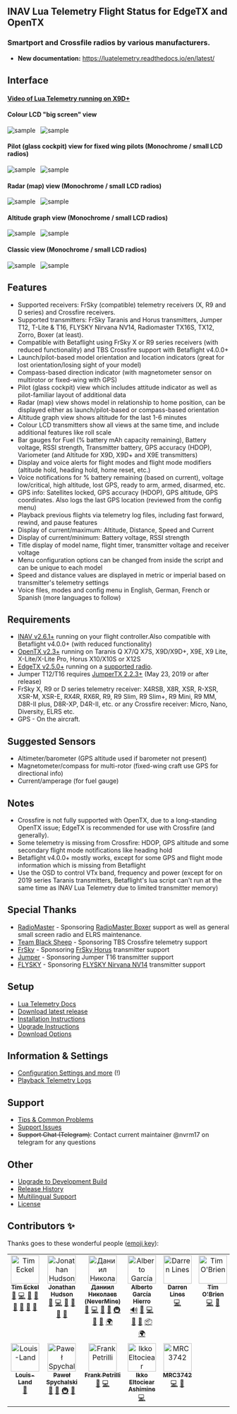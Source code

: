 ## INAV Lua Telemetry Flight Status for EdgeTX and OpenTX

### Smartport and Crossfile radios by various manufacturers.

- **New documentation:** https://luatelemetry.readthedocs.io/en/latest/

## Interface

#### [Video of Lua Telemetry running on X9D+](https://youtu.be/YaUgywuT1YM)

#### Colour LCD "big screen" view

![sample](assets/iNavHorus.png "View on Horus transmitters")&nbsp;&nbsp;
![sample](assets/iNavNirvana.jpg "View on Nirvana NV14 transmitter")

#### Pilot (glass cockpit) view for fixed wing pilots (Monochrome / small LCD radios)

![sample](assets/iNavQX7pilot.png "Pilot view on Q X7, X-Lite & Jumper T12")&nbsp;&nbsp;
![sample](assets/iNavX9Dpilot.png "Pilot view on Taranis X9D, X9D+ and X9E")

#### Radar (map) view (Monochrome / small LCD radios)

![sample](assets/iNavQX7radar.png "Radar view on Q X7, X-Lite & Jumper T12")&nbsp;&nbsp;
![sample](assets/iNavX9Dradar.png "Radar view on Taranis X9D, X9D+ and X9E")

#### Altitude graph view (Monochrome / small LCD radios)

![sample](assets/iNavQX7alt.png "Altitude graph view on Q X7, X-Lite & Jumper T12")&nbsp;&nbsp;
![sample](assets/iNavX9Dalt.png "Altitude graph view on Taranis X9D, X9D+ and X9E")

#### Classic view (Monochrome / small LCD radios)

![sample](assets/iNavQX7.png "Classic view on Q X7, X-Lite & Jumper T12")&nbsp;&nbsp;
![sample](assets/iNavX9D.png "Classic view on Taranis X9D, X9D+ and X9E")

## Features

* Supported receivers: FrSky (compatible) telemetry receivers (X, R9 and D series) and Crossfire receivers.
* Supported transmitters: FrSky Taranis and Horus transmitters, Jumper T12, T-Lite & T16, FLYSKY Nirvana NV14, Radiomaster TX16S, TX12, Zorro, Boxer (at least).
* Compatible with Betaflight using FrSky X or R9 series receivers (with reduced functionality) and TBS Crossfire support with Betaflight v4.0.0+
* Launch/pilot-based model orientation and location indicators (great for lost orientation/losing sight of your model)
* Compass-based direction indicator (with magnetometer sensor on multirotor or fixed-wing with GPS)
* Pilot (glass cockpit) view which includes attitude indicator as well as pilot-familiar layout of additional data
* Radar (map) view shows model in relationship to home position, can be displayed either as launch/pilot-based or compass-based orientation
* Altitude graph view shows altitude for the last 1-6 minutes
* Colour LCD transmitters show all views at the same time, and include additional features like roll scale
* Bar gauges for Fuel (% battery mAh capacity remaining), Battery voltage, RSSI strength, Transmitter battery, GPS accuracy (HDOP), Variometer (and Altitude for X9D, X9D+ and X9E transmitters)
* Display and voice alerts for flight modes and flight mode modifiers (altitude hold, heading hold, home reset, etc.)
* Voice notifications for % battery remaining (based on current), voltage low/critical, high altitude, lost GPS, ready to arm, armed, disarmed, etc.
* GPS info: Satellites locked, GPS accuracy (HDOP), GPS altitude, GPS coordinates. Also logs the last GPS location (reviewed from the config menu)
* Playback previous flights via telemetry log files, including fast forward, rewind, and pause features
* Display of current/maximum: Altitude, Distance, Speed and Current
* Display of current/minimum: Battery voltage, RSSI strength
* Title display of model name, flight timer, transmitter voltage and receiver voltage
* Menu configuration options can be changed from inside the script and can be unique to each model
* Speed and distance values are displayed in metric or imperial based on transmitter's telemetry settings
* Voice files, modes and config menu in English, German, French or Spanish (more languages to follow)

## Requirements

* [INAV v2.6.1+](https://github.com/iNavFlight/inav/releases) running on your flight controller.Also compatible with Betaflight v4.0.0+ (with reduced functionality)
* [OpenTX v2.3+](http://www.open-tx.org/) running on Taranis Q X7/Q X7S, X9D/X9D+, X9E, X9 Lite, X-Lite/X-Lite Pro, Horus X10/X10S or X12S
* [EdgeTX v2.5.0+](https://edgetx.org/) running on a [supported radio](https://github.com/EdgeTX/edgetx.github.io/wiki/Frequently-Asked-Questions).
* Jumper T12/T16 requires [JumperTX 2.2.3+](https://www.jumper.xyz/) (May 23, 2019 or after release)
* FrSky X, R9 or D series telemetry receiver: X4RSB, X8R, XSR, R-XSR, XSR-M, XSR-E, RX4R, RX6R, R9, R9 Slim, R9 Slim+, R9 Mini, R9 MM, D8R-II plus, D8R-XP, D4R-II, etc. or any Crossfire receiver: Micro, Nano, Diversity, ELRS etc.
* GPS - On the aircraft.

## Suggested Sensors

* Altimeter/barometer (GPS altitude used if barometer not present)
* Magnetometer/compass for multi-rotor (fixed-wing craft use GPS for directional info)
* Current/amperage (for fuel gauge)

## Notes

* Crossfire is not fully supported with OpenTX, due to a long-standing OpenTX issue; EdgeTX is recommended for use with Crossfire (and generally).
* Some telemetry is missing from Crossfire: HDOP, GPS altitude and some secondary flight mode notifications like heading hold
* Betaflight v4.0.0+ mostly works, except for some GPS and flight mode information which is missing from Betaflight
* Use the OSD to control VTx band, frequency and power (except for on 2019 series Taranis transmitters, Betaflight's lua script can't run at the same time as INAV Lua Telemetry due to limited transmitter memory)

## Special Thanks

* [RadioMaster](https://www.radiomasterrc.com/) - Sponsoring [RadioMaster Boxer](https://www.radiomasterrc.com/collections/boxer-1) support as well as general small screen radio and ELRS maintenance.
* [Team Black Sheep](https://www.team-blacksheep.com/) - Sponsoring TBS Crossfire telemetry support
* [FrSky](https://www.frsky-rc.com/) - Sponsoring [FrSky Horus](https://us.banggood.com/custlink/vG3D6Kiprr) transmitter support
* [Jumper](https://www.jumper.xyz/) - Sponsoring Jumper T16 transmitter support
* [FLYSKY](https://www.flysky-cn.com/) - Sponsoring [FLYSKY Nirvana NV14](https://us.banggood.com/custlink/GmGm0GZcpt) transmitter support

## Setup

* [Lua Telemetry Docs](https://luatelemetry.readthedocs.io/en/latest/)
* [Download latest release](https://github.com/iNavFlight/OpenTX-Telemetry-Widget/releases/latest)
* [Installation Instructions](https://luatelemetry.readthedocs.io/en/latest/Getting-Started/)
* [Upgrade Instructions](https://luatelemetry.readthedocs.io/en/latest/Upgrade/)
* [Download Options](https://luatelemetry.readthedocs.io/en/latest/Getting-Started/#download-options)

## Information & Settings

* [Configuration Settings and more](https://luatelemetry.readthedocs.io/en/latest/Configuration-Settings/) (!)
* [Playback Telemetry Logs](https://luatelemetry.readthedocs.io/en/latest/Configuration-Settings/#playback-telemetry-log-files)

## Support

* [Tips & Common Problems](https://luatelemetry.readthedocs.io/en/latest/Tips-%26-Common-Problems/)
* [Support Issues](https://github.com/iNavFlight/OpenTX-Telemetry-Widget/issues?q=is%3Aissue)
* ~~Support Chat (Telegram)~~: Contact current maintainer @nvrm17 on telegram for any questions

## Other

* [Upgrade to Development Build](https://luatelemetry.readthedocs.io/en/latest/Upgrade/#upgrade-to-development-build)
* [Release History](https://luatelemetry.readthedocs.io/en/latest/Change-Log)
* [Multilingual Support](https://luatelemetry.readthedocs.io/en/latest/Multilingual-Support/)
* [License](https://github.com/iNavFlight/OpenTX-Telemetry-Widget/blob/master/LICENSE)

## Contributors ✨

Thanks goes to these wonderful people ([emoji key](https://allcontributors.org/docs/en/emoji-key)):

<!-- ALL-CONTRIBUTORS-LIST:START - Do not remove or modify this section -->
<!-- prettier-ignore-start -->
<!-- markdownlint-disable -->
<table>
  <tbody>
    <tr>
      <td align="center" valign="top" width="14.28%"><a href="https://www.baconorbeer.com/"><img src="https://avatars.githubusercontent.com/u/2592128?v=4?s=64" width="64px;" alt="Tim Eckel"/><br /><sub><b>Tim Eckel</b></sub></a><br /><a href="#question-teckel12" title="Answering Questions">💬</a> <a href="https://github.com/iNavFlight/OpenTX-Telemetry-Widget/commits?author=teckel12" title="Code">💻</a> <a href="#data-teckel12" title="Data">🔣</a> <a href="#design-teckel12" title="Design">🎨</a> <a href="https://github.com/iNavFlight/OpenTX-Telemetry-Widget/commits?author=teckel12" title="Documentation">📖</a> <a href="#ideas-teckel12" title="Ideas, Planning, & Feedback">🤔</a> <a href="#maintenance-teckel12" title="Maintenance">🚧</a> <a href="#research-teckel12" title="Research">🔬</a></td>
      <td align="center" valign="top" width="14.28%"><a href="http://www.daria.co.uk/"><img src="https://avatars.githubusercontent.com/u/158229?v=4?s=64" width="64px;" alt="Jonathan Hudson"/><br /><sub><b>Jonathan Hudson</b></sub></a><br /><a href="#question-stronnag" title="Answering Questions">💬</a> <a href="https://github.com/iNavFlight/OpenTX-Telemetry-Widget/commits?author=stronnag" title="Code">💻</a> <a href="#ideas-stronnag" title="Ideas, Planning, & Feedback">🤔</a> <a href="#maintenance-stronnag" title="Maintenance">🚧</a> <a href="#research-stronnag" title="Research">🔬</a> <a href="https://github.com/iNavFlight/OpenTX-Telemetry-Widget/pulls?q=is%3Apr+reviewed-by%3Astronnag" title="Reviewed Pull Requests">👀</a></td>
      <td align="center" valign="top" width="14.28%"><a href="https://github.com/nm17"><img src="https://avatars.githubusercontent.com/u/23419131?v=4?s=64" width="64px;" alt="Даниил Николаев (NeverMine)"/><br /><sub><b>Даниил Николаев (NeverMine)</b></sub></a><br /><a href="https://github.com/iNavFlight/OpenTX-Telemetry-Widget/issues?q=author%3Anm17" title="Bug reports">🐛</a> <a href="https://github.com/iNavFlight/OpenTX-Telemetry-Widget/commits?author=nm17" title="Code">💻</a> <a href="https://github.com/iNavFlight/OpenTX-Telemetry-Widget/commits?author=nm17" title="Documentation">📖</a> <a href="#ideas-nm17" title="Ideas, Planning, & Feedback">🤔</a> <a href="#infra-nm17" title="Infrastructure (Hosting, Build-Tools, etc)">🚇</a> <a href="#maintenance-nm17" title="Maintenance">🚧</a> <a href="#tool-nm17" title="Tools">🔧</a> <a href="#translation-nm17" title="Translation">🌍</a></td>
      <td align="center" valign="top" width="14.28%"><a href="https://github.com/fiam"><img src="https://avatars.githubusercontent.com/u/41529?v=4?s=64" width="64px;" alt="Alberto García Hierro"/><br /><sub><b>Alberto García Hierro</b></sub></a><br /><a href="#audio-fiam" title="Audio">🔊</a> <a href="https://github.com/iNavFlight/OpenTX-Telemetry-Widget/issues?q=author%3Afiam" title="Bug reports">🐛</a> <a href="https://github.com/iNavFlight/OpenTX-Telemetry-Widget/commits?author=fiam" title="Code">💻</a> <a href="#design-fiam" title="Design">🎨</a> <a href="#ideas-fiam" title="Ideas, Planning, & Feedback">🤔</a> <a href="#platform-fiam" title="Packaging/porting to new platform">📦</a> <a href="#translation-fiam" title="Translation">🌍</a></td>
      <td align="center" valign="top" width="14.28%"><a href="https://www.mrd-rc.com/"><img src="https://avatars.githubusercontent.com/u/17590174?v=4?s=64" width="64px;" alt="Darren Lines"/><br /><sub><b>Darren Lines</b></sub></a><br /><a href="https://github.com/iNavFlight/OpenTX-Telemetry-Widget/commits?author=MrD-RC" title="Code">💻</a></td>
      <td align="center" valign="top" width="14.28%"><a href="https://github.com/t413"><img src="https://avatars.githubusercontent.com/u/326829?v=4?s=64" width="64px;" alt="Tim O'Brien"/><br /><sub><b>Tim O'Brien</b></sub></a><br /><a href="https://github.com/iNavFlight/OpenTX-Telemetry-Widget/commits?author=t413" title="Code">💻</a> <a href="#ideas-t413" title="Ideas, Planning, & Feedback">🤔</a></td>
      <td align="center" valign="top" width="14.28%"><a href="https://github.com/Peschi90"><img src="https://avatars.githubusercontent.com/u/42059226?v=4?s=64" width="64px;" alt="Peschi90"/><br /><sub><b>Peschi90</b></sub></a><br /><a href="#translation-Peschi90" title="Translation">🌍</a></td>
    </tr>
    <tr>
      <td align="center" valign="top" width="14.28%"><a href="https://github.com/Louis-Land"><img src="https://avatars.githubusercontent.com/u/42384091?v=4?s=64" width="64px;" alt="Louis-Land"/><br /><sub><b>Louis-Land</b></sub></a><br /><a href="#ideas-Louis-Land" title="Ideas, Planning, & Feedback">🤔</a></td>
      <td align="center" valign="top" width="14.28%"><a href="https://quadmeup.com/"><img src="https://avatars.githubusercontent.com/u/966811?v=4?s=64" width="64px;" alt="Paweł Spychalski"/><br /><sub><b>Paweł Spychalski</b></sub></a><br /><a href="#question-DzikuVx" title="Answering Questions">💬</a> <a href="#ideas-DzikuVx" title="Ideas, Planning, & Feedback">🤔</a> <a href="#infra-DzikuVx" title="Infrastructure (Hosting, Build-Tools, etc)">🚇</a> <a href="#maintenance-DzikuVx" title="Maintenance">🚧</a></td>
      <td align="center" valign="top" width="14.28%"><a href="https://frank.petril.li/"><img src="https://avatars.githubusercontent.com/u/8746034?v=4?s=64" width="64px;" alt="Frank Petrilli"/><br /><sub><b>Frank Petrilli</b></sub></a><br /><a href="#question-FrankPetrilli" title="Answering Questions">💬</a> <a href="https://github.com/iNavFlight/OpenTX-Telemetry-Widget/commits?author=FrankPetrilli" title="Code">💻</a></td>
      <td align="center" valign="top" width="14.28%"><a href="https://bandism.net/"><img src="https://avatars.githubusercontent.com/u/22633385?v=4?s=64" width="64px;" alt="Ikko Eltociear Ashimine"/><br /><sub><b>Ikko Eltociear Ashimine</b></sub></a><br /><a href="https://github.com/iNavFlight/OpenTX-Telemetry-Widget/commits?author=eltociear" title="Code">💻</a></td>
      <td align="center" valign="top" width="14.28%"><a href="https://github.com/MRC3742"><img src="https://avatars.githubusercontent.com/u/26642502?v=4?s=64" width="64px;" alt="MRC3742"/><br /><sub><b>MRC3742</b></sub></a><br /><a href="https://github.com/iNavFlight/OpenTX-Telemetry-Widget/commits?author=MRC3742" title="Code">💻</a> <a href="#research-MRC3742" title="Research">🔬</a></td>
    </tr>
  </tbody>
</table>

<!-- markdownlint-restore -->
<!-- prettier-ignore-end -->

<!-- ALL-CONTRIBUTORS-LIST:END -->
